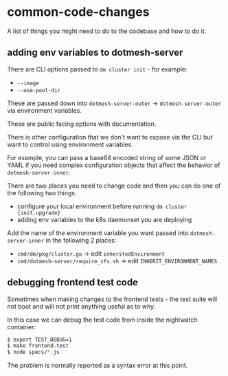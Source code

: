 # common-code-changes

A list of things you might need to do to the codebase and how to do it.

## adding env variables to dotmesh-server

There are CLI options passed to `dm cluster init` - for example:

  * `--image`
  * `--use-pool-dir`

These are passed down into `dotmesh-server-outer` -> `dotmesh-server-outer`
via environment variables.

These are public facing options with documentation.

There is other configuration that we don't want to expose via the CLI but
want to control using environment variables.

For example, you can pass a base64 encoded string of some JSON or YAML 
if you need complex configuration objects that affect the behavior of
`dotmesh-server-inner`.

There are two places you need to change code and then you can do one of the
following two things:

 * configure your local environment before running `dm cluster {init,upgrade}`
 * adding env variables to the k8s daemonset you are deploying

Add the name of the environment variable you want passed into 
`dotmesh-server-inner` in the following 2 places:

 * `cmd/dm/pkg/cluster.go` -> edit `inheritedEnvironment`
 * `cmd/dotmesh-server/require_zfs.sh` -> edit `INHERIT_ENVIRONMENT_NAMES`


## debugging frontend test code

Sometimes when making changes to the frontend tests - the test suite will not
boot and will not print anything useful as to why.

In this case we can debug the test code from inside the nightwatch container:

```bash
$ export TEST_DEBUG=1
$ make frontend.test
$ node specs/*.js
```

The problem is normally reported as a syntax error at this point.
